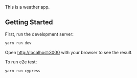 This is a weather app.

## Getting Started

First, run the development server:

```bash
yarn run dev
```

Open [http://localhost:3000](http://localhost:3000) with your browser to see the result.

To run e2e test:

```bash
yarn run cypress
```
